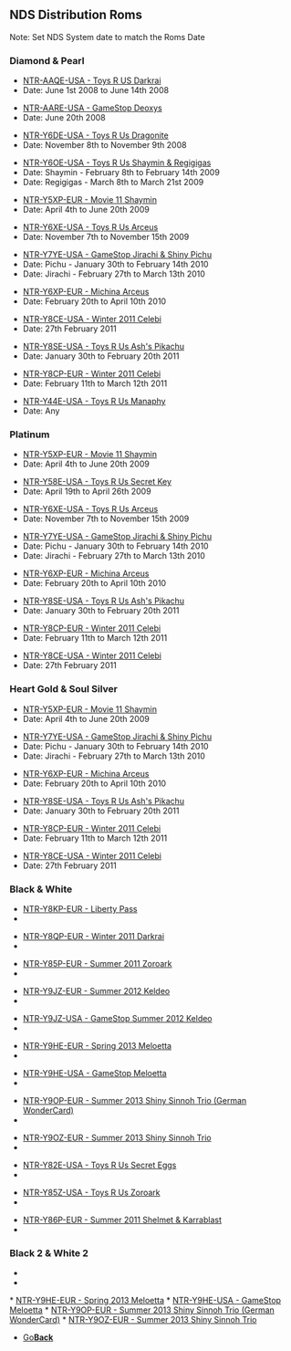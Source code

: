 ## NDS Distribution Roms
Note: Set NDS System date to match the Roms Date
### Diamond & Pearl
<ul>
            <li><a href="">NTR-AAQE-USA - Toys R US Darkrai</a></li>
            <li>Date: June 1st 2008 to June 14th 2008</li>
</ul>
<ul>
            <li><a href="">NTR-AARE-USA - GameStop Deoxys</a></li>
            <li>Date: June 20th 2008</li>
</ul>
<ul>
            <li><a href="">NTR-Y6DE-USA - Toys R Us Dragonite</a></li>
            <li>Date: November 8th to November 9th 2008</li>
</ul>
<ul>
            <li><a href="">NTR-Y6OE-USA - Toys R Us Shaymin & Regigigas</a></li>
            <li>Date: Shaymin - February 8th to February 14th 2009</li>
            <li>Date: Regigigas - March 8th to March 21st 2009</li>
</ul>
<ul>
            <li><a href="">NTR-Y5XP-EUR - Movie 11 Shaymin</a></li>
            <li>Date: April 4th to June 20th 2009</li>
</ul>
<ul>
            <li><a href="">NTR-Y6XE-USA - Toys R Us Arceus</a></li>
            <li>Date: November 7th to November 15th 2009</li>
</ul>
<ul>
            <li><a href="">NTR-Y7YE-USA - GameStop Jirachi & Shiny Pichu</a></li>
            <li>Date: Pichu - January 30th to February 14th 2010</li>
            <li>Date: Jirachi - February 27th to March 13th 2010</li>
</ul>
<ul>
            <li><a href="">NTR-Y6XP-EUR - Michina Arceus</a></li>
            <li>Date: February 20th to April 10th 2010</li>
</ul>
<ul>
            <li><a href="">NTR-Y8CE-USA - Winter 2011 Celebi</a></li>
            <li>Date: 27th February 2011</li>
</ul>
<ul>
            <li><a href="">NTR-Y8SE-USA - Toys R Us Ash's Pikachu</a></li>
            <li>Date: January 30th to February 20th 2011</li>
</ul>
<ul>
            <li><a href="">NTR-Y8CP-EUR - Winter 2011 Celebi</a></li>
            <li>Date: February 11th to March 12th 2011</li>
</ul>
<ul>
            <li><a href="">NTR-Y44E-USA - Toys R Us Manaphy</a></li>
            <li>Date: Any</li>
</ul>


### Platinum
<ul>
            <li><a href="">NTR-Y5XP-EUR - Movie 11 Shaymin</a></li>
            <li>Date: April 4th to June 20th 2009</li>
</ul>
<ul>
            <li><a href="">NTR-Y58E-USA - Toys R Us Secret Key</a></li>
            <li>Date: April 19th to April 26th 2009</li>
</ul>
<ul>
            <li><a href="">NTR-Y6XE-USA - Toys R Us Arceus</a></li>
            <li>Date: November 7th to November 15th 2009</li>
</ul>
<ul>
            <li><a href="">NTR-Y7YE-USA - GameStop Jirachi & Shiny Pichu</a></li>
            <li>Date: Pichu - January 30th to February 14th 2010</li>
            <li>Date: Jirachi - February 27th to March 13th 2010</li>
</ul>
<ul>
            <li><a href="">NTR-Y6XP-EUR - Michina Arceus</a></li>
            <li>Date: February 20th to April 10th 2010</li>
</ul>
<ul>
            <li><a href="">NTR-Y8SE-USA - Toys R Us Ash's Pikachu</a></li>
            <li>Date: January 30th to February 20th 2011</li>
</ul>
<ul>
            <li><a href="">NTR-Y8CP-EUR - Winter 2011 Celebi</a></li>
            <li>Date: February 11th to March 12th 2011</li>
</ul>
<ul>
            <li><a href="">NTR-Y8CE-USA - Winter 2011 Celebi</a></li>
            <li>Date: 27th February 2011</li>
</ul>


### Heart Gold & Soul Silver
<ul>
            <li><a href="">NTR-Y5XP-EUR - Movie 11 Shaymin</a></li>
            <li>Date: April 4th to June 20th 2009</li>
</ul>
<ul>
            <li><a href="">NTR-Y7YE-USA - GameStop Jirachi & Shiny Pichu</a></li>
            <li>Date: Pichu - January 30th to February 14th 2010</li>
            <li>Date: Jirachi - February 27th to March 13th 2010</li>
</ul>
<ul>
            <li><a href="">NTR-Y6XP-EUR - Michina Arceus</a></li>
            <li>Date: February 20th to April 10th 2010</li>
</ul>
<ul>
            <li><a href="">NTR-Y8SE-USA - Toys R Us Ash's Pikachu</a></li>
            <li>Date: January 30th to February 20th 2011</li>
</ul>
<ul>
            <li><a href="">NTR-Y8CP-EUR - Winter 2011 Celebi</a></li>
            <li>Date: February 11th to March 12th 2011</li>
</ul>
<ul>
            <li><a href="">NTR-Y8CE-USA - Winter 2011 Celebi</a></li>
            <li>Date: 27th February 2011</li>
</ul>


### Black & White
<ul>
            <li><a href="">NTR-Y8KP-EUR - Liberty Pass</a></li>
            <li></li>
</ul>
<ul>
            <li><a href="">NTR-Y8QP-EUR - Winter 2011 Darkrai</a></li>
            <li></li>
</ul>
<ul>
            <li><a href="">NTR-Y85P-EUR - Summer 2011 Zoroark</a></li>
            <li></li>
</ul>
<ul>
            <li><a href="">NTR-Y9JZ-EUR - Summer 2012 Keldeo</a></li>
            <li></li>
</ul>
<ul>
            <li><a href="">NTR-Y9JZ-USA - GameStop Summer 2012 Keldeo</a></li>
            <li></li>
</ul>
<ul>
            <li><a href="">NTR-Y9HE-EUR - Spring 2013 Meloetta</a></li>
            <li></li>
</ul>
<ul>
            <li><a href="">NTR-Y9HE-USA - GameStop Meloetta</a></li>
            <li></li>
</ul>
<ul>
            <li><a href="">NTR-Y9OP-EUR - Summer 2013 Shiny Sinnoh Trio (German WonderCard)</a></li>
            <li></li>
</ul>
<ul>
            <li><a href="">NTR-Y9OZ-EUR - Summer 2013 Shiny Sinnoh Trio</a></li>
            <li></li>
</ul>
<ul>
            <li><a href="">NTR-Y82E-USA - Toys R Us Secret Eggs</a></li>
            <li></li>
</ul>
<ul>
            <li><a href="">NTR-Y85Z-USA - Toys R Us Zoroark</a></li>
            <li></li>
</ul>
<ul>
            <li><a href="">NTR-Y86P-EUR - Summer 2011 Shelmet & Karrablast</a></li>
            <li></li>
</ul>


### Black 2 & White 2
<ul>
            <li></li>
            <li></li>
</ul>
* <a href="">NTR-Y9HE-EUR - Spring 2013 Meloetta</a>
* <a href="">NTR-Y9HE-USA - GameStop Meloetta</a>
* <a href="">NTR-Y9OP-EUR - Summer 2013 Shiny Sinnoh Trio (German WonderCard)</a>
* <a href="">NTR-Y9OZ-EUR - Summer 2013 Shiny Sinnoh Trio</a>

<onebutton>
<ul>
            <li><a href="../">Go<strong>Back</strong></a></li>
          </ul>
</onebutton>

